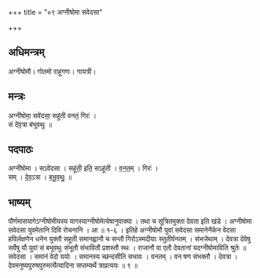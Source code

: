 +++
title = "०९ अग्नीषोमा सवेदसा"

+++
## अधिमन्त्रम्
अग्नीषोमौ। गोतमो राहूगणः। गायत्री।

## मन्त्रः
अग्नी॑षोमा॒ सवे॑दसा॒ सहू॑ती वनतं॒ गिरः॑ ।  
सं दे॑व॒त्रा ब॑भूवथुः ॥

## पदपाठः
अग्नी॑षोमा । सऽवे॑दसा । सहू॑ती॒ इति॒ सऽहू॑ती । व॒न॒त॒म् । गिरः॑ ।  
सम् । दे॒व॒ऽत्रा । ब॒भू॒व॒थुः॒ ॥

## भाष्यम्
पौर्णमासयागेऽग्नीषोमीयस्य यागस्याग्नीषोमेत्येषानुवाक्या । तथा च सूत्रितमुक्ता देवता इति खंडे । अग्नीषोमा सवेदसा युवमेतानि दिवि रोचनानि । आ ॥ १-६ । इतिहे अग्नीषोमौ युवां सवेदसा समानेनैकेन वेदसा हविर्लक्षणेन धनेन युक्तौ सहूती समानह्वानौ च सन्तौ गिरोऽस्मदीयाः स्तुतीर्वनतम् । संभजेथाम् । देवत्रा देवेषु सर्वेषु यौ युवां सं बभूवथुः संभूतौ संभावितौ प्रशस्तौ स्थः । राजानौ वा एतौ देवतानां यदग्नीषोमाविति श्रुतेः ॥ सवेदसा । समानं वेदो ययोः । समानस्य च्छन्दसीति सभावः । वनतम् । वन षण संभक्तौ । देवत्रा । देवमनुष्यपुरुषपुरुमर्त्येत्यादिना सप्तम्यर्थे त्राप्रत्ययः ॥ ९ ॥